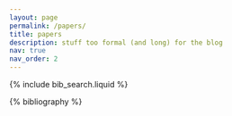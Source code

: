 ```yaml
---
layout: page
permalink: /papers/
title: papers
description: stuff too formal (and long) for the blog
nav: true
nav_order: 2
---
```


<!-- _pages/publications.md -->

<!-- Bibsearch Feature -->

{% include bib_search.liquid %}

<div class="publications">

{% bibliography %}

</div>
